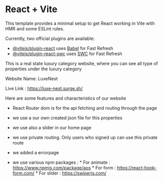 # React + Vite

This template provides a minimal setup to get React working in Vite with HMR and some ESLint rules.

Currently, two official plugins are available:

- [@vitejs/plugin-react](https://github.com/vitejs/vite-plugin-react/blob/main/packages/plugin-react/README.md) uses [Babel](https://babeljs.io/) for Fast Refresh
- [@vitejs/plugin-react-swc](https://github.com/vitejs/vite-plugin-react-swc) uses [SWC](https://swc.rs/) for Fast Refresh

This is a real state luxury category website, where you can see all type of properties under the luxury category

Website Name: LuxeNest

Live Link : https://luxe-nest.surge.sh/

Here are some features and characteristics of our website

* React Router dom  is for the api fetching and routing through the page

* we use a our own created json file for this properties

* we use also a slider in our home page

* we use private routing. Only users who signed up can use this private route

* we added a errorpage

* we use various npm packages :
          * For animate : https://www.npmjs.com/package/aos
          * For form : https://react-hook-form.com/
          * For slider : https://swiperjs.com/

